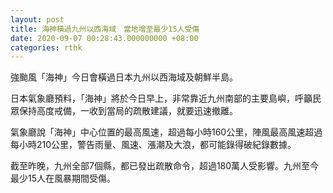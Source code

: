 ```yaml
---
layout: post
title: 海神橫過九州以西海域　當地增至最少15人受傷
date: 2020-09-07 00:28:43.000000000 +08:00
categories: rthk
---
```


強颱風「海神」今日會橫過日本九州以西海域及朝鮮半島。

日本氣象廳預料，「海神」將於今日早上，非常靠近九州南部的主要島嶼，呼籲民眾保持高度戒備，一收到當局的疏散建議，就要迅速撤離。

氣象廳說「海神」中心位置的最高風速，超過每小時160公里，陣風最高風速超過每小時210公里，警告雨量、風速、漲潮及大浪，都可能錄得破紀錄數據。

截至昨晚，九州全部7個縣，都已發出疏散命令，超過180萬人受影響。九州至今最少15人在風暴期間受傷。
